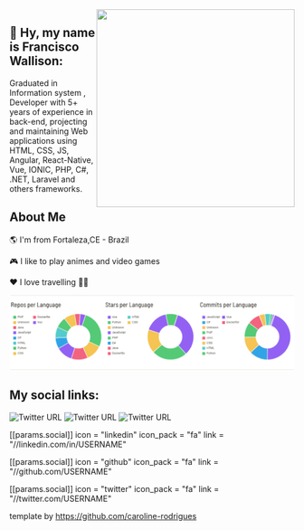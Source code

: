 <img align="right" width="350" height="350" src="https://images-wixmp-ed30a86b8c4ca887773594c2.wixmp.com/f/8e63cca8-854d-4d97-89b0-cf5adff80b57/dc4nfaw-83f92bd4-f998-48c8-b20e-94d48d46a0c0.gif?token=eyJ0eXAiOiJKV1QiLCJhbGciOiJIUzI1NiJ9.eyJzdWIiOiJ1cm46YXBwOiIsImlzcyI6InVybjphcHA6Iiwib2JqIjpbW3sicGF0aCI6IlwvZlwvOGU2M2NjYTgtODU0ZC00ZDk3LTg5YjAtY2Y1YWRmZjgwYjU3XC9kYzRuZmF3LTgzZjkyYmQ0LWY5OTgtNDhjOC1iMjBlLTk0ZDQ4ZDQ2YTBjMC5naWYifV1dLCJhdWQiOlsidXJuOnNlcnZpY2U6ZmlsZS5kb3dubG9hZCJdfQ.61Mxus0VpuVGYLcn4ns2PgrgkJbpnmMn8cgyz91bOa8">


## 👋  Hy, my name is Francisco Wallison:  

Graduated in Information system
, Developer with 5+ years of experience in back-end, projecting and maintaining Web applications using HTML, CSS, JS, Angular, React-Native, Vue, IONIC, PHP, C#, .NET, Laravel and others frameworks.


## About Me

🌎 I'm from Fortaleza,CE - Brazil

🎮 I like to play animes and video games

❤️ I love travelling 🛫🛬

![profile-summary-for-github](https://github.com/FranciscoWallison/FranciscoWallison/blob/master/Sem%20t%C3%ADtulo.png)


## My social links:

![Twitter URL](https://img.shields.io/twitter/url?color=%2300FFFF&label=linkedin&logo=linkedin&style=for-the-badge&url=https://www.linkedin.com/in/wallison-francisco/)
![Twitter URL](https://img.shields.io/twitter/url?color=%231E90FF&label=Twitter&logo=twitter&style=for-the-badge&url=https://twitter.com/chicowall)
![Twitter URL](https://img.shields.io/twitter/url?color=%23FF1493&label=instagram&logo=instagram&style=for-the-badge&url=https://www.instagram.com/w.allison.sousa/) 


 [[params.social]]
    icon = "linkedin"
    icon_pack = "fa"
    link = "//linkedin.com/in/USERNAME"

 [[params.social]]
    icon = "github"
    icon_pack = "fa"
    link = "//github.com/USERNAME"

 [[params.social]]
    icon = "twitter"
    icon_pack = "fa"
    link = "//twitter.com/USERNAME"

template by https://github.com/caroline-rodrigues


